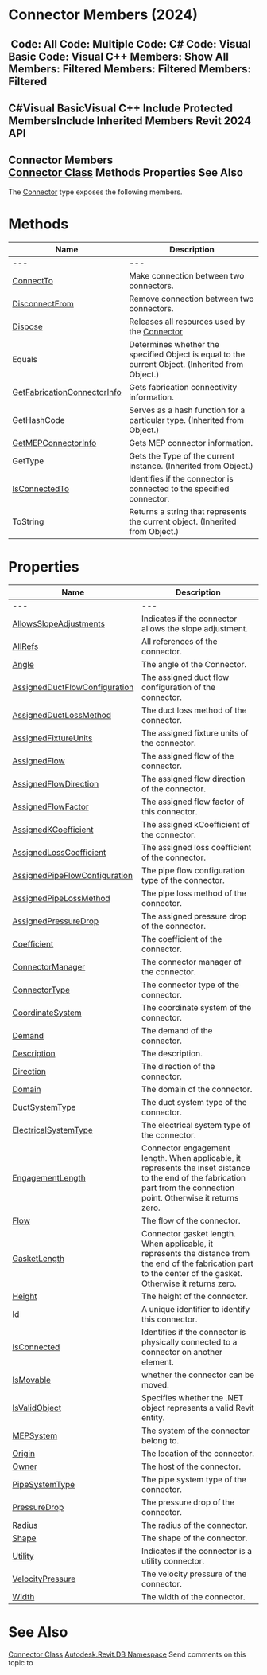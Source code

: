 # Connector Members (2024)

﻿
 Code: All Code: Multiple Code: C# Code: Visual Basic Code: Visual C++  Members: Show All Members: Filtered Members: Filtered Members: Filtered   
---  
C#Visual BasicVisual C++
Include Protected MembersInclude Inherited Members
Revit 2024 API  
---  
Connector Members  
[Connector Class](11e07082-b3f2-26a1-de79-16535f44716c.md "Connector Class") Methods Properties See Also  
---  
The [Connector](11e07082-b3f2-26a1-de79-16535f44716c.md "Connector Class") type exposes the following members.
# Methods
| Name | Description |
| --- | --- |
| --- | --- | --- |
| [ConnectTo](04ee99c9-f411-aabe-7b87-013a6f9adb1d.md "ConnectTo Method") | Make connection between two connectors. |
| [DisconnectFrom](bf1b1a52-ae96-d4b7-d2d6-cc43cf57e88e.md "DisconnectFrom Method") | Remove connection between two connectors. |
| [Dispose](d011d7ec-d031-c6cf-47ad-7cf486e31238.md "Dispose Method") | Releases all resources used by the [Connector](11e07082-b3f2-26a1-de79-16535f44716c.md "Connector Class") |
| Equals | Determines whether the specified Object is equal to the current Object. (Inherited from Object.) |
| [GetFabricationConnectorInfo](6cff3851-aad9-ae38-fdc5-4f3554d03709.md "GetFabricationConnectorInfo Method") | Gets fabrication connectivity information. |
| GetHashCode | Serves as a hash function for a particular type.  (Inherited from Object.) |
| [GetMEPConnectorInfo](fc07b9ff-9101-90d5-740d-0c19357c6919.md "GetMEPConnectorInfo Method") | Gets MEP connector information. |
| GetType | Gets the Type of the current instance. (Inherited from Object.) |
| [IsConnectedTo](75b99645-4c94-e9ac-9b2b-2017a5b8ce8a.md "IsConnectedTo Method") | Identifies if the connector is connected to the specified connector. |
| ToString | Returns a string that represents the current object. (Inherited from Object.) |

# Properties
| Name | Description |
| --- | --- |
| --- | --- | --- |
| [AllowsSlopeAdjustments](40b51860-4cf0-9f48-de98-4592ccf43532.md "AllowsSlopeAdjustments Property") | Indicates if the connector allows the slope adjustment. |
| [AllRefs](bfd0a83e-c6a4-cec6-8428-b5b8b4357ee5.md "AllRefs Property") | All references of the connector. |
| [Angle](852cc933-8cba-9050-b441-fbbd035a5576.md "Angle Property") | The angle of the Connector. |
| [AssignedDuctFlowConfiguration](44c79e5e-0993-3189-0c3a-0490ccecdab0.md "AssignedDuctFlowConfiguration Property") | The assigned duct flow configuration of the connector. |
| [AssignedDuctLossMethod](8a48b4c9-97ad-24d2-dc14-8d899846ed96.md "AssignedDuctLossMethod Property") | The duct loss method of the connector. |
| [AssignedFixtureUnits](0cac35c7-bdee-b54b-3940-e33942eabc57.md "AssignedFixtureUnits Property") | The assigned fixture units of the connector. |
| [AssignedFlow](3029ebbb-6a31-58ce-ac30-5c17cbfec130.md "AssignedFlow Property") | The assigned flow of the connector. |
| [AssignedFlowDirection](17222532-ea11-5ce8-9529-be2a17202693.md "AssignedFlowDirection Property") | The assigned flow direction of the connector. |
| [AssignedFlowFactor](e648b30d-bc24-05e6-ae83-fa837a0dbde1.md "AssignedFlowFactor Property") | The assigned flow factor of this connector. |
| [AssignedKCoefficient](b359a317-fa13-b4c3-9fc2-80603391e3d4.md "AssignedKCoefficient Property") | The assigned kCoefficient of the connector. |
| [AssignedLossCoefficient](f802ede5-376e-039d-baac-a5f2a8c1a8bb.md "AssignedLossCoefficient Property") | The assigned loss coefficient of the connector. |
| [AssignedPipeFlowConfiguration](904fc50d-6d76-94a6-ed06-5e34d1cbba40.md "AssignedPipeFlowConfiguration Property") | The pipe flow configuration type of the connector. |
| [AssignedPipeLossMethod](26f5d9ad-ee88-7f89-11ee-63ef0dc40fcc.md "AssignedPipeLossMethod Property") | The pipe loss method of the connector. |
| [AssignedPressureDrop](a09e2d7b-ff91-b9ea-b018-54ee8365c9c6.md "AssignedPressureDrop Property") | The assigned pressure drop of the connector. |
| [Coefficient](b0bc0f95-1312-cfbf-9590-926c7a4669a4.md "Coefficient Property") | The coefficient of the connector. |
| [ConnectorManager](61339b71-5d90-c53d-bec4-2209bab97787.md "ConnectorManager Property") | The connector manager of the connector. |
| [ConnectorType](ca7a5d18-3e10-23c8-75e5-816292b8ca5d.md "ConnectorType Property") | The connector type of the connector. |
| [CoordinateSystem](cb6d725d-654a-f6f3-fed0-96cc618a42f1.md "CoordinateSystem Property") | The coordinate system of the connector. |
| [Demand](13d8bd21-12d4-e82a-835b-4de9d75b88b3.md "Demand Property") | The demand of the connector. |
| [Description](c5ad3870-0cac-fe22-ea70-91ef3ad1472b.md "Description Property") | The description. |
| [Direction](2b1dc55a-6597-7143-4af9-6e92e4c4d024.md "Direction Property") | The direction of the connector. |
| [Domain](cc4ddae1-5c0c-6bd3-6847-da8e7ae7e8e3.md "Domain Property") | The domain of the connector. |
| [DuctSystemType](36b43f14-8bd2-4a76-4661-0e13a90ea0e8.md "DuctSystemType Property") | The duct system type of the connector. |
| [ElectricalSystemType](cdaff8f1-2172-9ad5-aa94-2165a3ce851c.md "ElectricalSystemType Property") | The electrical system type of the connector. |
| [EngagementLength](77925d0a-0c74-aeaa-0727-950d54f95d75.md "EngagementLength Property") | Connector engagement length. When applicable, it represents the inset distance to the end of the fabrication part from the connection point. Otherwise it returns zero. |
| [Flow](9e4a6207-9f27-e5bf-8bf9-be19d1923680.md "Flow Property") | The flow of the connector. |
| [GasketLength](77dc3941-67b9-586e-8ad2-713c72ad981b.md "GasketLength Property") | Connector gasket length. When applicable, it represents the distance from the end of the fabrication part to the center of the gasket. Otherwise it returns zero. |
| [Height](e3c75767-f737-eed3-a19f-b7f98a9e7b65.md "Height Property") | The height of the connector. |
| [Id](18b69396-f73a-72d5-9ce9-fd1a172907d0.md "Id Property") | A unique identifier to identify this connector. |
| [IsConnected](84d067ae-d08b-1345-55ce-8086c24cc538.md "IsConnected Property") | Identifies if the connector is physically connected to a connector on another element. |
| [IsMovable](38caddc0-921d-9c71-08cd-fa393bb4909f.md "IsMovable Property") | whether the connector can be moved. |
| [IsValidObject](d363c1d1-0985-a1ba-7c1e-151bb3edad8a.md "IsValidObject Property") | Specifies whether the .NET object represents a valid Revit entity. |
| [MEPSystem](20d05e83-1b7f-a7d5-3498-8c6b8627ff67.md "MEPSystem Property") | The system of the connector belong to. |
| [Origin](28a9cf5e-9191-f9ce-74c8-622a681201f6.md "Origin Property") | The location of the connector. |
| [Owner](8a4a393c-f2e1-0a23-d5b2-ea9680f4fbf5.md "Owner Property") | The host of the connector. |
| [PipeSystemType](0483979e-b7e4-ffaa-d74d-698657d3c42f.md "PipeSystemType Property") | The pipe system type of the connector. |
| [PressureDrop](7a7cd52e-4c83-68fe-acf1-d3ebd49422f8.md "PressureDrop Property") | The pressure drop of the connector. |
| [Radius](92e32588-26c0-9330-b079-86ae46d705bd.md "Radius Property") | The radius of the connector. |
| [Shape](231e132d-32f4-71b5-a48e-b93874a77904.md "Shape Property") | The shape of the connector. |
| [Utility](fc26f772-d49b-d023-0295-13cb3264b4d8.md "Utility Property") | Indicates if the connector is a utility connector. |
| [VelocityPressure](e355642e-38a3-7dda-b752-91a24498c2b1.md "VelocityPressure Property") | The velocity pressure of the connector. |
| [Width](adcdacef-bad0-6dab-fe3c-944add943d18.md "Width Property") | The width of the connector. |

# See Also
[Connector Class](11e07082-b3f2-26a1-de79-16535f44716c.md "Connector Class")
[Autodesk.Revit.DB Namespace](87546ba7-461b-c646-cbb1-2cb8f5bff8b2.md "Autodesk.Revit.DB Namespace")
Send comments on this topic to 